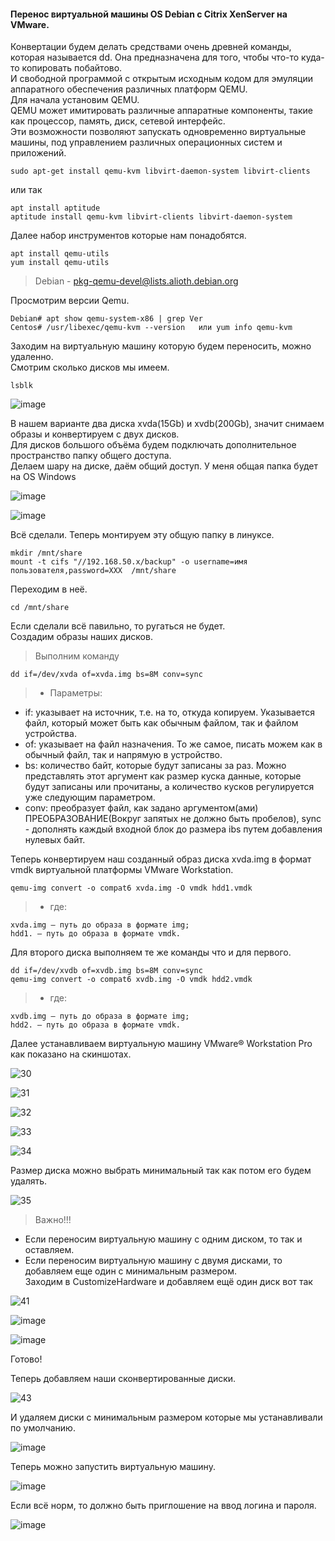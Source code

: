 #### Перенос виртуальной машины OS Debian c Citrix XenServer на VMware.
Конвертации будем делать средствами очень древней команды, которая называется dd. Она предназначена для того, чтобы что-то куда-то копировать побайтово.<br>
И свободной программой с открытым исходным кодом для эмуляции аппаратного обеспечения различных платформ QEMU.<br>
Для начала установим QEMU.<br>
QEMU может имитировать различные аппаратные компоненты, такие как процессор, память, диск, сетевой интерфейс.<br>Эти возможности позволяют запускать одновременно виртуальные машины,
под управлением различных операционных систем и приложений. 
```
sudo apt-get install qemu-kvm libvirt-daemon-system libvirt-clients
```
или так
```
apt install aptitude
aptitude install qemu-kvm libvirt-clients libvirt-daemon-system
```
Далее набор инструментов которые нам понадобятся.

```
apt install qemu-utils
yum install qemu-utils
```
> Debian -   pkg-qemu-devel@lists.alioth.debian.org

Просмотрим версии Qemu.
```
Debian# apt show qemu-system-x86 | grep Ver
Centos# /usr/libexec/qemu-kvm --version   или yum info qemu-kvm
```
Заходим на виртуальную машину которую будем переносить, можно удаленно.<br>
Смотрим сколько дисков мы имеем.<br>
```
lsblk
``` 
![image](https://github.com/tvgVita69/Linux_begin/assets/98489171/842dcd73-187e-4ffe-9850-9e67ef50a2c1)

В нашем варианте два диска xvda(15Gb) и xvdb(200Gb), значит снимаем образы и конвертируем с двух дисков.<br>
Для дисков большого объёма будем подключать дополнительное пространство папку общего доступа.<br>
Делаем шару на диске, даём общий доступ. У меня общая папка будет на OS Windows<br>

![image](https://github.com/tvgVita69/Linux_begin/assets/98489171/47df0339-87c0-4f5a-adf2-3aa85c00ccc8)

![image](https://github.com/tvgVita69/Linux_begin/assets/98489171/640edbb2-7fea-4dd4-b4ae-296c7be50a6b)

Всё сделали. Теперь монтируем эту общую папку в линуксе.<br>
```
mkdir /mnt/share
mount -t cifs "//192.168.50.x/backup" -o username=имя пользователя,password=XXX  /mnt/share
```
Переходим в неё.<br>
```
cd /mnt/share
```
Если сделали всё павильно, то ругаться не будет.<br>
Создадим образы наших дисков.<br>
> Выполним команду
```
dd if=/dev/xvda of=xvda.img bs=8M conv=sync
```
>- Параметры:
- if: указывает на источник, т.е. на то, откуда копируем. Указывается файл, который может быть как обычным файлом, так и файлом устройства.
- of: указывает на файл назначения. То же самое, писать можем как в обычный файл, так и напрямую в устройство.
- bs: количество байт, которые будут записаны за раз. Можно представлять этот аргумент как размер куска данные, которые будут записаны или прочитаны, а количество кусков регулируется уже следующим параметром.
- conv: преобразует файл, как задано аргументом(ами) ПРЕОБРАЗОВАНИЕ(Вокруг запятых не должно быть пробелов), sync - дополнять каждый входной блок до размера ibs путем добавления нулевых байт.

Теперь конвертируем наш созданный образ диска xvda.img в формат vmdk виртуальной платформы VMware Workstation.<br>
```
qemu-img convert -o compat6 xvda.img -O vmdk hdd1.vmdk
```
>- где:
```
xvda.img — путь до образа в формате img;
hdd1. — путь до образа в формате vmdk.
```
Для второго диска выполняем те же команды что и для первого.<br>
```
dd if=/dev/xvdb of=xvdb.img bs=8M conv=sync
qemu-img convert -o compat6 xvdb.img -O vmdk hdd2.vmdk
```
>- где:
```
xvdb.img — путь до образа в формате img;
hdd2. — путь до образа в формате vmdk.
```
Далее устанавливаем виртуальную машину VMware® Workstation Pro как показано на скиншотах.
 
![30](https://github.com/tvgVita69/Linux_begin/assets/98489171/d36392de-1e4f-4564-a280-4f8c3d99be37)
 
![31](https://github.com/tvgVita69/Linux_begin/assets/98489171/c1ef50d3-0189-46a5-9c36-96e33b189604)
 
![32](https://github.com/tvgVita69/Linux_begin/assets/98489171/21f8431d-3be8-4e71-8938-0e590c06a352)

![33](https://github.com/tvgVita69/Linux_begin/assets/98489171/14199e0f-5036-49dc-9d2a-290a61366d3b)
 
![34](https://github.com/tvgVita69/Linux_begin/assets/98489171/37903478-e7f2-4069-839f-9e1c4a1fc518)

Размер диска можно выбрать минимальный так как потом его будем удалять.

![35](https://github.com/tvgVita69/Linux_begin/assets/98489171/71d60a04-cfea-4b58-9267-679c77e87a63)

> Важно!!!
 - Если переносим виртуальную машину с одним диском, то так и оставляем.
 - Если переносим виртуальную машину с двумя дисками, то добавляем еще один с минимальным размером.<br>
Заходим в CustomizeHardware и добавляем ещё один диск вот так  

![41](https://github.com/tvgVita69/Linux_begin/assets/98489171/9b3f7e88-302b-47fb-b88f-ac19032b412f)

![image](https://github.com/tvgVita69/Linux_begin/assets/98489171/b28bf527-f97f-413d-b3e4-a620d3b811fe)

![image](https://github.com/tvgVita69/Linux_begin/assets/98489171/3659224e-b5e3-4448-a060-b2c2f0ec7639)

Готово!

Теперь добавляем наши сконвертированные диски.


![43](https://github.com/tvgVita69/Linux_begin/assets/98489171/3e57728b-752b-4d07-a243-132e020946b7)

И удаляем диски с минимальным размером которые мы устанавливали по умолчанию.

![image](https://github.com/tvgVita69/Linux_begin/assets/98489171/d1c18ad3-458b-4d1d-8db0-4cbccb53441c)

Теперь можно запустить виртуальную машину.

![image](https://github.com/tvgVita69/Linux_begin/assets/98489171/5a4247db-5a35-4ae7-b8cd-f1baae37f07f)

Если всё норм, то должно быть приглошение на ввод логина и пароля.

![image](https://github.com/tvgVita69/Linux_begin/assets/98489171/5f97fba4-ada9-4518-9a50-6cd3c826e24b)





